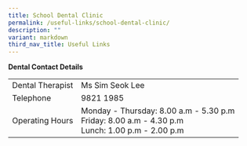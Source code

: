 ```yaml
---
title: School Dental Clinic
permalink: /useful-links/school-dental-clinic/
description: ""
variant: markdown
third_nav_title: Useful Links
---
```

**Dental Contact Details**
<table style="width:100%">
  <tbody>
  <tr>
   <td>Dental Therapist</td>
    <td>Ms Sim Seok Lee</td>
  </tr>
  <tr>
    <td>Telephone</td>
    <td>9821 1985</td>
  </tr>
		 <tr>
    <td>Operating Hours</td>
    <td>Monday - Thursday: 8.00 a.m - 5.30 p.m <br> Friday: 8.00 a.m - 4.30 p.m<br>Lunch: 1.00 p.m - 2.00 p.m</td>
  </tr>
</tbody></table>